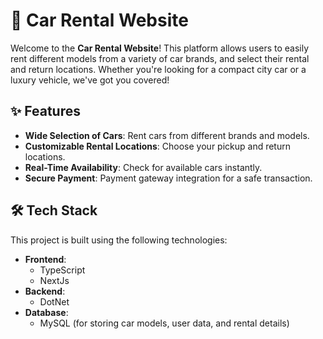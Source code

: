 # 🚗 Car Rental Website

Welcome to the **Car Rental Website**! This platform allows users to easily rent different models from a variety of car brands, and select their rental and return locations. Whether you're looking for a compact city car or a luxury vehicle, we've got you covered!

## ✨ Features

- **Wide Selection of Cars**: Rent cars from different brands and models.
- **Customizable Rental Locations**: Choose your pickup and return locations.
- **Real-Time Availability**: Check for available cars instantly.
- **Secure Payment**: Payment gateway integration for a safe transaction.

## 🛠️ Tech Stack

This project is built using the following technologies:

- **Frontend**: 
  - TypeScript
  - NextJs
- **Backend**:
  - DotNet
- **Database**:
  - MySQL (for storing car models, user data, and rental details)
